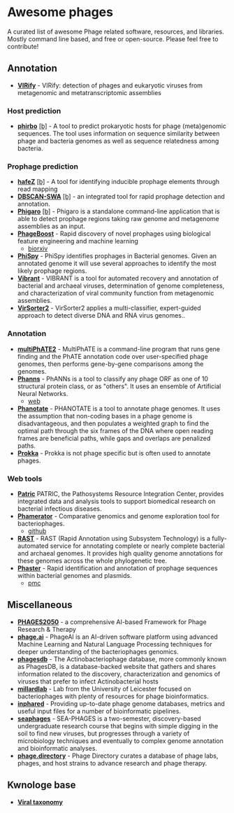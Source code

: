# Awesome phages

A curated list of awesome Phage related software, resources, and libraries. Mostly command line based, and free or 
open-source. Please feel free to contribute!

## Annotation

- **[VIRify](https://github.com/EBI-Metagenomics/emg-viral-pipeline)** - VIRify: detection of phages and eukaryotic
viruses from metagenomic and metatranscriptomic assemblies

### Host prediction

- **[phirbo](https://github.com/aziele/phirbo)** [[b]](https://www.biorxiv.org/content/10.1101/2021.01.05.425417v1) -
A tool to predict prokaryotic hosts for phage (meta)genomic sequences. The tool uses information on sequence similarity
between phage and bacteria genomes as well as sequence
relatedness among bacteria.

### Prophage prediction

- **[hafeZ](https://github.com/Chrisjrt/hafeZ)** [[b]](https://www.biorxiv.org/content/10.1101/2021.07.21.453177v1) -
A tool for identifying inducible prophage elements through read mapping
- **[DBSCAN-SWA](https://github.com/HIT-ImmunologyLab/DBSCAN-SWA)**
[[b]](https://www.biorxiv.org/content/10.1101/2020.07.12.199018v1.full) - an integrated tool for rapid prophage detection
and annotation.
- **[Phigaro](https://github.com/bobeobibo/phigaro)** [[b]](https://www.biorxiv.org/content/10.1101/598243v1) -
Phigaro is a standalone command-line application that is able to detect prophage regions taking raw genome and
metagenome assemblies as an input.
- **[PhageBoost](https://github.com/ku-cbd/PhageBoost)** - Rapid discovery of novel prophages using
biological feature engineering and machine learning
  - [biorxiv](https://www.biorxiv.org/content/10.1101/2020.08.09.243022v1.full)
- **[PhiSpy](https://github.com/linsalrob/phispy)** - PhiSpy identifies prophages in Bacterial genomes. Given an
annotated genome it will use several approaches to identify the most likely prophage regions.
- **[Vibrant](https://github.com/AnantharamanLab/VIBRANT)** - VIBRANT is a tool for automated recovery and annotation
of bacterial and archaeal viruses, determination of genome completeness, and characterization of viral community
function from metagenomic assemblies.
- **[VirSorter2](https://github.com/jiarong/VirSorter2)** - VirSorter2 applies a multi-classifier, expert-guided
approach to detect diverse DNA and RNA virus genomes..

### Annotation

- **[multiPhATE2](https://github.com/carolzhou/multiPhATE2)** - MultiPhATE is a command-line program that runs gene
finding and the PhATE annotation code over user-specified phage genomes, then performs gene-by-gene comparisons among
the genomes.
- **[Phanns](https://github.com/Adrian-Cantu/PhANNs)** - PhANNs is a tool to classify any phage ORF as one of 10
structural protein class, or as "others". It uses an ensemble of Artificial Neural Networks.
  - [web](https://edwards.sdsu.edu/phanns)
- **[Phanotate](https://github.com/deprekate/PHANOTATE)** - PHANOTATE is a tool to annotate phage genomes. It uses the
assumption that non-coding bases in a phage genome is disadvantageous, and then populates a weighted graph to find the
optimal path through the six frames of the DNA where open reading frames are beneficial paths, while gaps and overlaps
are penalized paths.
- **[Prokka](https://github.com/tseemann/prokka)** - Prokka is not phage specific but is often used to annotate phages.

### Web tools

- **[Patric](https://www.patricbrc.org/)** PATRIC, the Pathosystems Resource Integration Center, provides integrated data and analysis tools to
support biomedical research on bacterial infectious diseases.
- **[Phamerator](https://phamerator.org/)** - Comparative genomics and genome exploration tool for bacteriophages.
  - [github](https://github.com/scresawn/phamerator)
- **[RAST](https://rast.nmpdr.org/)** - RAST (Rapid Annotation using Subsystem Technology) is a fully-automated service
for annotating complete or nearly complete bacterial and archaeal genomes. It provides high quality genome annotations
for these genomes across the whole phylogenetic tree.
- **[Phaster](https://phaster.ca/)** - Rapid identification and annotation of prophage sequences within bacterial
genomes and plasmids.
  - [pmc](https://www.ncbi.nlm.nih.gov/pmc/articles/PMC4987931/)

##  Miscellaneous

- **[PHAGES2050](https://github.com/ptynecki/PHAGES2050)** - a comprehensive AI-based Framework for Phage Research & Therapy
- **[phage.ai](https://phage.ai/)** - PhageAI is an AI-driven software platform using advanced Machine Learning and
Natural Language Processing techniques for deeper understanding of the bacteriophages genomics.
- **[phagesdb](https://phagesdb.org/)** - The Actinobacteriophage database, more commonly known as PhagesDB, is a
database-backed website that gathers and shares information related to the discovery, characterization and genomics of
viruses that prefer to infect Actinobacterial hosts
- **[millardlab](http://millardlab.org/)** - Lab from the University of Leicester focused on bacteriophages with plenty
of resources for phage bioinformatics.
- **[inphared](https://github.com/RyanCook94/inphared)** - Providing up-to-date phage genome databases, metrics and
useful input files for a number of bioinformatic pipelines.
- **[seaphages](https://seaphages.org/)** - SEA-PHAGES is a two-semester, discovery-based undergraduate research course
that begins with simple digging in the soil to find new viruses, but progresses through a variety of microbiology
techniques and eventually to complex genome annotation and bioinformatic analyses.
- **[phage.directory](https://phage.directory/)** - Phage Directory curates a database of phage labs, phages, and host
strains to advance research and phage therapy.


## Kwnologe base

- **[Viral taxonomy](https://talk.ictvonline.org/ictv-reports/ictv_online_report/)**
